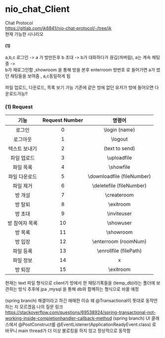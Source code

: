 # nio_chat_Client
Chat Protocol <br>
https://gitlab.com/jk6841/nio-chat-protocol/-/tree/jk
<br>
현재 가능한 시나리오
#### (1)  
a,b,c 로그인 -> a 가 방만든후 b 초대 -> b가 대화하다가 끊김(꺼버림), a는 계속 채팅중 -> <br>
b가 재로그인함 ,showroom 을 통해 방을 본후 enterroom 방번호 로 들어가면 a가 썼던 채팅들을 보여줌 , a,c동일하게 됨
<br><br>
파일 업로드, 다운로드, 목록 보기 가능 기존에 같은 방에 없던 유저가 방에 들어오면 다운로드가능!!
### (1) Request 
기능|Request Number|명령어|
|:-----:|:-----:|:----:|
|로그인|0|\login (name)|
|로그아웃|1|\logout|
|텍스트 보내기|2|(text to send)|
|파일 업로드|3|\uploadfile|
|파일 목록|4|\showfile|
|파일 다운로드|5|\downloadfile (fileNumber)|
|파일 제거|6|\deletefile (fileNumber)|
|방 개설|7|\createroom|
|방 탈퇴|8|\exitroom|
|방 초대|9|\inviteuser|
|방 참여자 목록|10|\showuser|
|방 목록|11|\showroom|
|방 입장|12|\enterroom (roomNum)|
|파일 등록|13|\enrollfile (filePath)
|파일 정보|14|x|
|방 퇴장|15|\exitroom|

현재는 text 파일 형식으로 client가 방에서 한 채팅기록들을 (temp_db)라는 폴더에 보관하는 방식 추후에 jpa ,mysql 을 통해 db와 함꼐하는 형식으로 바꿀 예정
<br>
<br>
(spring branch) 해결이라고 하긴 애매한 이슈 왜 @Transactional이 뜻대로 동작안하는 지 모르겠음 나의 질문 링크 https://stackoverflow.com/questions/69538924/spring-transactional-not-working-inside-completionhandler-callback-method
(spring branch) UI 클래스에서 @PostConstruct를 @EventListener(ApplicationReadyEvent.class) 로 바꾸니 main thread가 더 이상 블로킹을 하지 않고 정상적으로 동작함

